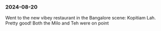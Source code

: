 ### 2024-08-20

Went to the new vibey restaurant in the Bangalore scene: Kopitiam Lah. Pretty good! Both the Milo and Teh were on point 

